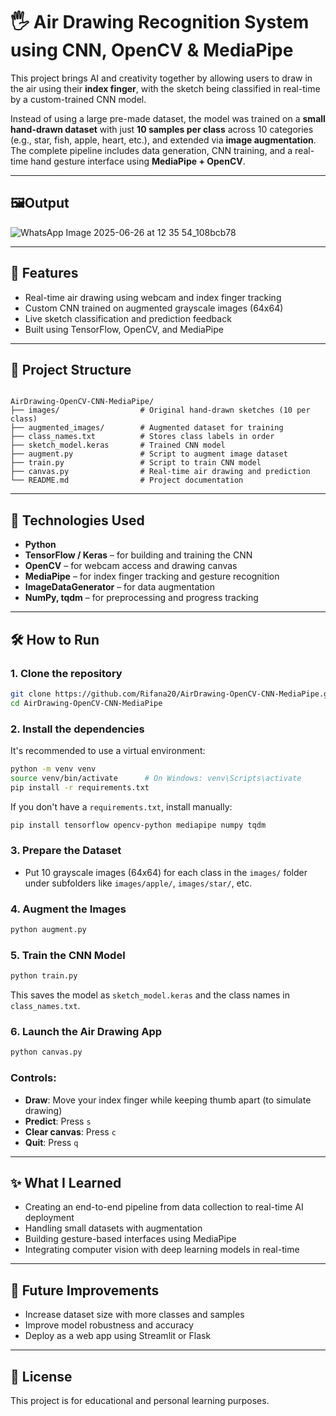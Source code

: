 
# 🖐️ Air Drawing Recognition System using CNN, OpenCV & MediaPipe

This project brings AI and creativity together by allowing users to draw in the air using their **index finger**, with the sketch being classified in real-time by a custom-trained CNN model.

Instead of using a large pre-made dataset, the model was trained on a **small hand-drawn dataset** with just **10 samples per class** across 10 categories (e.g., star, fish, apple, heart, etc.), and extended via **image augmentation**. The complete pipeline includes data generation, CNN training, and a real-time hand gesture interface using **MediaPipe + OpenCV**.

---

## 🖼️Output
![WhatsApp Image 2025-06-26 at 12 35 54_108bcb78](https://github.com/user-attachments/assets/5a12a4c8-0488-410c-889b-0bd06ec6d43d)


---

## 🚀 Features

- Real-time air drawing using webcam and index finger tracking
- Custom CNN trained on augmented grayscale images (64x64)
- Live sketch classification and prediction feedback
- Built using TensorFlow, OpenCV, and MediaPipe

---

## 📁 Project Structure

```

AirDrawing-OpenCV-CNN-MediaPipe/
├── images/                  # Original hand-drawn sketches (10 per class)
├── augmented_images/        # Augmented dataset for training
├── class_names.txt          # Stores class labels in order
├── sketch_model.keras       # Trained CNN model
├── augment.py               # Script to augment image dataset
├── train.py                 # Script to train CNN model
├── canvas.py                # Real-time air drawing and prediction
└── README.md                # Project documentation

````

---

## 🧠 Technologies Used

- **Python**  
- **TensorFlow / Keras** – for building and training the CNN  
- **OpenCV** – for webcam access and drawing canvas  
- **MediaPipe** – for index finger tracking and gesture recognition  
- **ImageDataGenerator** – for data augmentation  
- **NumPy, tqdm** – for preprocessing and progress tracking  

---

## 🛠️ How to Run

### 1. Clone the repository

```bash
git clone https://github.com/Rifana20/AirDrawing-OpenCV-CNN-MediaPipe.git
cd AirDrawing-OpenCV-CNN-MediaPipe
````

### 2. Install the dependencies

It's recommended to use a virtual environment:

```bash
python -m venv venv
source venv/bin/activate      # On Windows: venv\Scripts\activate
pip install -r requirements.txt
```

If you don't have a `requirements.txt`, install manually:

```bash
pip install tensorflow opencv-python mediapipe numpy tqdm
```

### 3. Prepare the Dataset

* Put 10 grayscale images (64x64) for each class in the `images/` folder under subfolders like `images/apple/`, `images/star/`, etc.

### 4. Augment the Images

```bash
python augment.py
```

### 5. Train the CNN Model

```bash
python train.py
```

This saves the model as `sketch_model.keras` and the class names in `class_names.txt`.

### 6. Launch the Air Drawing App

```bash
python canvas.py
```

### Controls:

* **Draw**: Move your index finger while keeping thumb apart (to simulate drawing)
* **Predict**: Press `s`
* **Clear canvas**: Press `c`
* **Quit**: Press `q`

---


## ✨ What I Learned

* Creating an end-to-end pipeline from data collection to real-time AI deployment
* Handling small datasets with augmentation
* Building gesture-based interfaces using MediaPipe
* Integrating computer vision with deep learning models in real-time

---

## 📌 Future Improvements

* Increase dataset size with more classes and samples
* Improve model robustness and accuracy
* Deploy as a web app using Streamlit or Flask

---

## 🔖 License

This project is for educational and personal learning purposes.

